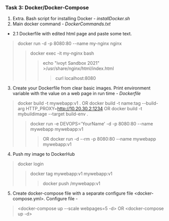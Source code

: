 ### Task 3: Docker/Docker-Compose
1. Extra. Bash script for installing Docker - *installDocker.sh*
2. Main docker command - *DockerCommands.txt*
* 2.1 Dockerfile with edited html page and paste some text. 
> docker run -d -p 8080:80 --name my-nginx nginx
>> docker exec -it my-nginx bash
>>> echo "ivoyt Sandbox 2021" >/usr/share/nginx/html/index.html 
>>>> curl localhost:8080
3. Create your Dockerfile from clear basic images. Print environment variable with the value on a web page in run time - *Dockerfile*
> docker build -t mywebapp:v1 .  OR   docker build -t name:tag --build-arg HTTP_PROXY=http://10.20.30.2:1234  OR  docker build -t mybuildimage --target build-env .
>> docker run -e DEVOPS='YourName'  -d -p 8080:80 --name mywebapp mywebapp:v1 
>>> OR docker run -d --rm -p 8080:80 --name mywebapp mywebapp:v1 
4. Push my image to DockerHub
> docker login
>> docker tag mywebapp:v1 mywebapp:v1
>>> docker push <yourDockerID>/mywebapp:v1
5. Create docker-compose file with a separate configure file <docker-compose.yml>. Configure file - <envConfig>
> <docker-compose up --scale webpages=5 -d>  OR <docker-compose up -d>
